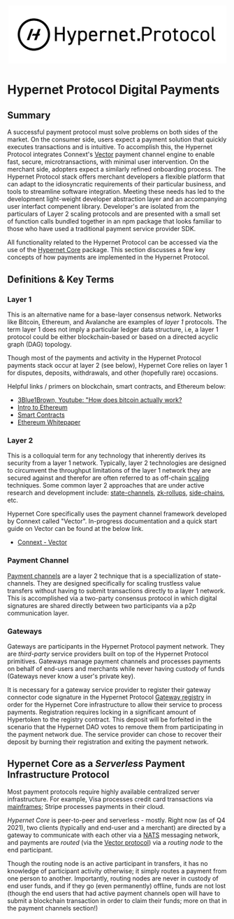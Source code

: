 <p align="center">
  <img src="/documentation/images/hypernet-protocol-black.svg" width="500">
</p>

# Hypernet Protocol Digital Payments

## Summary 

A successful payment protocol must solve problems on both sides of the market. On the consumer side, users expect a
payment solution that quickly executes transactions and is intuitive. To accomplish this, the Hypernet Protocol
integrates Connext's [Vector](https://github.com/connext/vector) payment channel engine to enable fast, secure, microtransactions,
with minimal user intervention. On the merchant side, adopters expect a similarly refined onboarding process. The
Hypernet Protocol stack offers merchant developers a flexible platform that can adapt to the idiosyncratic requirements
of their particular business, and tools to streamline software integration. Meeting these needs has led to the development
light-weight developer abstraction layer and an accompanying user interfact compenent library. Developer's are isolated 
from the particulars of Layer 2 scaling protocols and are presented with a small set of function calls bundled together in 
an npm package that looks familiar to those who have used a traditional payment service provider SDK.

All functionality related to the Hypernet Protocol can be accessed via the use of the [Hypernet Core](/packages/hypernet-core) package.
This section discusses a few key concepts of how payments are implemented in the Hypernet Protocol.

## Definitions & Key Terms

### **Layer 1**

This is an alternative name for a base-layer consensus network. Networks like Bitcoin, Ethereum, and Avalanche are examples of *layer 1* protocols. 
The term layer 1 does not imply a particular ledger data structure, i.e, a layer 1 protocol could be either blockchain-based or based on a 
directed acyclic graph (DAG) topology. 

Though most of the payments and activity in the Hypernet Protocol payments stack occur at layer 2 (see below), Hypernet Core relies on layer 1 for 
disputes, deposits, withdrawals, and other (hopefully rare) occasions.

Helpful links / primers on blockchain, smart contracts, and Ethereum below:

- [3Blue1Brown, Youtube: "How does bitcoin actually work?](https://www.youtube.com/watch?v=bBC-nXj3Ng4&t=3s)
- [Intro to Ethereum](https://ethereum.org/en/developers/docs/intro-to-ethereum/)
- [Smart Contracts](https://ethereum.org/en/developers/docs/smart-contracts/)
- [Ethereum Whitepaper](https://ethereum.org/en/whitepaper/)

### **Layer 2**

This is a colloquial term for any technology that inherently derives its security from a layer 1 network. Typically, layer 2 technologies are designed to circumvent
the throughput limitations of the layer 1 network they are secured against and therefor are often referred to as off-chain [scaling](https://ethereum.org/en/developers/docs/scaling/) 
techniques. Some common layer 2 approaches that are under active research and development include: [state-channels](https://ethereum.org/en/developers/docs/scaling/state-channels/), 
[zk-rollups](https://ethereum.org/en/developers/docs/scaling/layer-2-rollups/#zk-video), [side-chains](https://ethereum.org/en/developers/docs/scaling/sidechains/#top), etc.

Hypernet Core specifically uses the payment channel framework developed by Connext called "Vector". In-progress documentation and a quick start guide on 
Vector can be found at the below link.

- [Connext - Vector](https://github.com/connext/vector)

### **Payment Channel**

[Payment channels](https://dl.acm.org/doi/pdf/10.1145/3243734.3243856?casa_token=ySJOdlwgPCcAAAAA%3AnkfO9uHl7fZ-c7C0_L3xrQSHhujnqNIJgtkB7Gt2yE6MZV9145qbyHsGHQaSV1NGZBNousWk-wQ) 
are a layer 2 technique that is a speciallization of state-channels. They are designed specifically for scaling trustless value transfers without having to submit 
transactions directly to a layer 1 network. This is accomplished via a two-party consensus protocol in which digital signatures are shared directly between two
participants via a p2p communication layer. 

### **Gateways**

Gateways are participants in the Hypernet Protocol payment network. They are *third-party* service providers built on top of the Hypernet Protocol primitives.
Gateways manage payment channels and processes payments on behalf of end-users and merchants while never having custody of funds (Gateways never know a user's private
key). 

It is necessary for a gateway service provider to register their gateway connector code signature in the Hypernet Protocol 
[Gateway registry](/packages/contracts/contracts/identity/README.md#gateways) in order for the Hypernet Core infrastructure to allow their service to process payments. 
Registration requires locking in a significant amount of Hypertoken to the registry contract. This deposit will be forfeited in the scenario that the Hypernet DAO votes 
to remove them from participating in the payment network due. The service provider can chose to recover their deposit by burning their registration and exiting the payment 
network.

## Hypernet Core as a _Serverless_ Payment Infrastructure Protocol

Most payment protocols require highly available centralized server infrastructure. For example, Visa processes credit card transactions 
via [mainframes](https://en.wikipedia.org/wiki/Mainframe_computer#Characteristics); Stripe processes payments in their cloud.

_Hypernet Core_ is peer-to-peer and serverless - mostly. Right now (as of Q4 2021), two clients (typically and end-user and a merchant) are 
directed by a gateway to communicate with each other via a [NATS](https://nats.io/) messaging network, and payments are _routed_ (via the [Vector protocol](https://github.com/connext/vector)) 
via a _routing node_ to the end participant.

Though the routing node is an active participant in transfers, it has no knowledge of participant activity otherwise; it simply routes a payment from one person 
to another. Importantly, routing nodes are never in custody of end user funds, and if they go (even permanently) offline, funds are not lost (though the end users 
that had active payment channels open will have to submit a blockchain transaction in order to claim their funds; more on that in the payment channels section!)